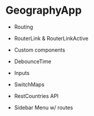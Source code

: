 # GeographyApp

- Routing

- RouterLink & RouterLinkActive

- Custom components

- DebounceTime

- Inputs

- SwitchMaps

- RestCountries API

- Sidebar Menu w/ routes
